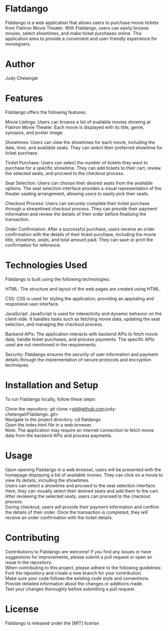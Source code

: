 # Flatdango
Flatdango is a web application that allows users to purchase movie tickets from Flatiron Movie Theater. With Flatdango, users can easily browse movies, select showtimes, and make ticket purchases online. This application aims to provide a convenient and user-friendly experience for moviegoers.

# Author
Judy Chelangat
# Features
Flatdango offers the following features: </br>

Movie Listings: Users can browse a list of available movies showing at Flatiron Movie Theater. Each movie is displayed with its title, genre, synopsis, and poster image. </br>

Showtimes: Users can view the showtimes for each movie, including the date, time, and available seats. They can select their preferred showtime for ticket purchase.</br>

Ticket Purchase: Users can select the number of tickets they want to purchase for a specific showtime. They can add tickets to their cart, review the selected seats, and proceed to the checkout process.</br>

Seat Selection: Users can choose their desired seats from the available options. The seat selection interface provides a visual representation of the theater seating arrangement, allowing users to easily pick their seats.</br>

Checkout Process: Users can securely complete their ticket purchase through a streamlined checkout process. They can provide their payment information and review the details of their order before finalizing the transaction.</br>

Order Confirmation: After a successful purchase, users receive an order confirmation with the details of their ticket purchase, including the movie title, showtime, seats, and total amount paid. They can save or print the confirmation for reference.</br>

# Technologies Used
Flatdango is built using the following technologies: </br>

HTML: The structure and layout of the web pages are created using HTML.</br>

CSS: CSS is used for styling the application, providing an appealing and responsive user interface.</br>

JavaScript: JavaScript is used for interactivity and dynamic behavior on the client-side. It handles tasks such as fetching movie data, updating the seat selection, and managing the checkout process.</br>

Backend APIs: The application interacts with backend APIs to fetch movie data, handle ticket purchases, and process payments. The specific APIs used are not mentioned in the requirements.</br>

Security: Flatdango ensures the security of user information and payment details through the implementation of secure protocols and encryption techniques.</br>

# Installation and Setup
To run Flatdango locally, follow these steps: </br>

Clone the repository: git clone <git@github.com:judy-chelangat/Flatdango..git></br>
Navigate to the project directory: cd flatdango</br>
Open the index.html file in a web browser.</br>
Note: The application may require an internet connection to fetch movie data from the backend APIs and process payments.</br>

# Usage
Upon opening Flatdango in a web browser, users will be presented with the homepage displaying a list of available movies. They can click on a movie to view its details, including the showtimes.
</br>
Users can select a showtime and proceed to the seat selection interface. Here, they can visually select their desired seats and add them to the cart. After reviewing the selected seats, users can proceed to the checkout process.
</br>
During checkout, users will provide their payment information and confirm the details of their order. Once the transaction is completed, they will receive an order confirmation with the ticket details.
</br>

# Contributing
Contributions to Flatdango are welcome! If you find any issues or have suggestions for improvements, please submit a pull request or open an issue in the repository.
</br>
When contributing to this project, please adhere to the following guidelines:
</br>
Fork the repository and create a new branch for your contribution.</br>
Make sure your code follows the existing code style and conventions.</br>
Provide detailed information about the changes or additions made.</br>
Test your changes thoroughly before submitting a pull request.</br>

# License
Flatdango is released under the [MIT] license
